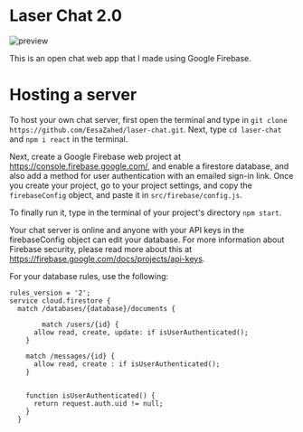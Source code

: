 # Laser Chat 2.0

![preview](https://user-images.githubusercontent.com/97064249/165171261-9f1019cb-9b6d-4816-aa53-f1b43da8c086.png)


This is an open chat web app that I made using Google Firebase.

# Hosting a server

To host your own chat server, first open the terminal and type in `git clone https://github.com/EesaZahed/laser-chat.git`. Next, type `cd laser-chat` and `npm i react` in the terminal.

Next, create a Google Firebase web project at https://console.firebase.google.com/, and enable a firestore database, and also add a method for user authentication with an emailed sign-in link. Once you create your project, go to your project settings, and copy the `firebaseConfig` object, and paste it in `src/firebase/config.js`.

To finally run it, type in the terminal of your project's directory `npm start`.

Your chat server is online and anyone with your API keys in the firebaseConfig object can edit your database. For more information about Firebase security, please read more about this at https://firebase.google.com/docs/projects/api-keys.

For your database rules, use the following:

```
rules_version = '2';
service cloud.firestore {
  match /databases/{database}/documents {
  
		match /users/{id} {
      allow read, create, update: if isUserAuthenticated();
    }
    
    match /messages/{id} {
      allow read, create : if isUserAuthenticated();
    }
  
    
  	function isUserAuthenticated() {
      return request.auth.uid != null; 
    }
  }
```
